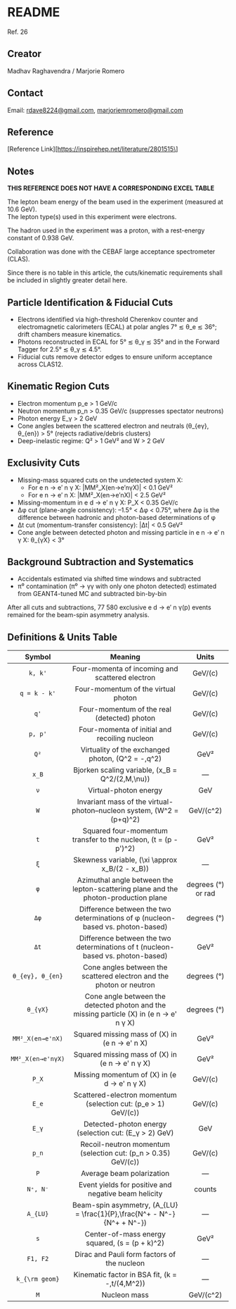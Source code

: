 # README

Ref. 26 

## Creator

Madhav Raghavendra / Marjorie Romero

## Contact

Email: [rdave8224@gmail.com](rdave8224@gmail.com), [marjoriemromero@gmail.com](marjoriemromero@gmail.com)

## Reference

\[Reference Link\]\[https://inspirehep.net/literature/2801515\]

## Notes

**THIS REFERENCE DOES NOT HAVE A CORRESPONDING EXCEL TABLE**

The lepton beam energy of the beam used in the experiment (measured at 10.6 GeV).  
The lepton type(s) used in this experiment were electrons.

The hadron used in the experiment was a proton, with a rest-energy constant of 0.938 GeV.

Collaboration was done with the CEBAF large acceptance spectrometer (CLAS).

Since there is no table in this article, the cuts/kinematic requirements shall be included in slightly greater detail here.

## Particle Identification & Fiducial Cuts
- Electrons identified via high-threshold Cherenkov counter and electromagnetic calorimeters (ECAL) at polar angles 7° ≲ θ_e ≲ 36°; drift chambers measure kinematics.
- Photons reconstructed in ECAL for 5° ≲ θ_γ ≲ 35° and in the Forward Tagger for 2.5° ≲ θ_γ ≲ 4.5°.
- Fiducial cuts remove detector edges to ensure uniform acceptance across CLAS12.

## Kinematic Region Cuts
- Electron momentum p_e > 1 GeV/c
- Neutron momentum p_n > 0.35 GeV/c (suppresses spectator neutrons)
- Photon energy E_γ > 2 GeV
- Cone angles between the scattered electron and neutrals (θ_{eγ}, θ_{en}) > 5° (rejects radiative/debris clusters)
- Deep-inelastic regime: Q² > 1 GeV² and W > 2 GeV

## Exclusivity Cuts
- Missing-mass squared cuts on the undetected system X:
  - For e n → e′ n γ X: |MM²_X(en→e′nγX)| < 0.1 GeV²
  - For e n → e′ n X: |MM²_X(en→e′nX)| < 2.5 GeV²
- Missing-momentum in e d → e′ n γ X: P_X < 0.35 GeV/c
- Δφ cut (plane-angle consistency): –1.5° < Δφ < 0.75°, where Δφ is the difference between hadronic and photon-based determinations of φ
- Δt cut (momentum-transfer consistency): |Δt| < 0.5 GeV²
- Cone angle between detected photon and missing particle in e n → e′ n γ X: θ_{γX} < 3°

## Background Subtraction and Systematics
- Accidentals estimated via shifted time windows and subtracted
- π⁰ contamination (π⁰ → γγ with only one photon detected) estimated from GEANT4-tuned MC and subtracted bin-by-bin

After all cuts and subtractions, 77 580 exclusive e d → e′ n γ(p) events remained for the beam-spin asymmetry analysis.

## Definitions & Units Table

| Symbol                   | Meaning                                                                                                           | Units                 |
|:------------------------:|:-----------------------------------------------------------------------------------------------------------------:|:---------------------:|
| `k, k'`                  | Four-momenta of incoming and scattered electron                                                                   | GeV/\(c\)             |
| `q = k - k'`             | Four-momentum of the virtual photon                                                                               | GeV/\(c\)             |
| `q'`                     | Four-momentum of the real (detected) photon                                                                       | GeV/\(c\)             |
| `p, p'`                  | Four-momenta of initial and recoiling nucleon                                                                     | GeV/\(c\)             |
| `Q²`                     | Virtuality of the exchanged photon, \(Q^2 = -\,q^2\)                                                              | GeV²                  |
| `x_B`                    | Bjorken scaling variable, \(x_B = Q^2/(2\,M\,\nu)\)                                                               | —                     |
| `ν`                      | Virtual-photon energy                                                                                             | GeV                   |
| `W`                      | Invariant mass of the virtual-photon–nucleon system, \(W^2 = (p+q)^2\)                                            | GeV/\(c^2\)           |
| `t`                      | Squared four-momentum transfer to the nucleon, \(t = (p - p')^2\)                                                 | GeV²                  |
| `ξ`                      | Skewness variable, \(\xi \approx x_B/(2 - x_B)\)                                                                  | —                     |
| `φ`                      | Azimuthal angle between the lepton-scattering plane and the photon-production plane                               | degrees (°) or rad    |
| `Δφ`                     | Difference between the two determinations of φ (nucleon-based vs. photon-based)                                   | degrees (°)           |
| `Δt`                     | Difference between the two determinations of t (nucleon-based vs. photon-based)                                   | GeV²                  |
| `θ_{eγ}, θ_{en}`         | Cone angles between the scattered electron and the photon or neutron                                              | degrees (°)           |
| `θ_{γX}`                 | Cone angle between the detected photon and the missing particle \(X\) in \(e n → e' n γ X\)                       | degrees (°)           |
| `MM²_X(en→e'nX)`         | Squared missing mass of \(X\) in \(e n → e' n X\)                                                                 | GeV²                  |
| `MM²_X(en→e'nγX)`        | Squared missing mass of \(X\) in \(e n → e' n γ X\)                                                               | GeV²                  |
| `P_X`                    | Missing momentum of \(X\) in \(e d → e' n γ X\)                                                                   | GeV/\(c\)             |
| `E_e`                    | Scattered-electron momentum (selection cut: \(p_e > 1\) GeV/\(c\))                                                | GeV/\(c\)             |
| `E_γ`                    | Detected-photon energy (selection cut: \(E_γ > 2\) GeV)                                                           | GeV                   |
| `p_n`                    | Recoil-neutron momentum (selection cut: \(p_n > 0.35\) GeV/\(c\))                                                 | GeV/\(c\)             |
| `P`                      | Average beam polarization                                                                                         | —                     |
| `N⁺, N⁻`                 | Event yields for positive and negative beam helicity                                                              | counts                |
| `A_{LU}`                 | Beam-spin asymmetry, \(A_{LU} = \frac{1}{P}\,\frac{N^+ - N^-}{N^+ + N^-}\)                                        | —                     |
| `s`                      | Center-of-mass energy squared, \(s = (p + k)^2\)                                                                  | GeV²                  |
| `F1, F2`                 | Dirac and Pauli form factors of the nucleon                                                                       | —                     |
| `k_{\rm geom}`           | Kinematic factor in BSA fit, \(k = -\,t/(4\,M^2)\)                                                                | —                     |
| `M`                      | Nucleon mass                                                                                                      | GeV/\(c^2\)           |









